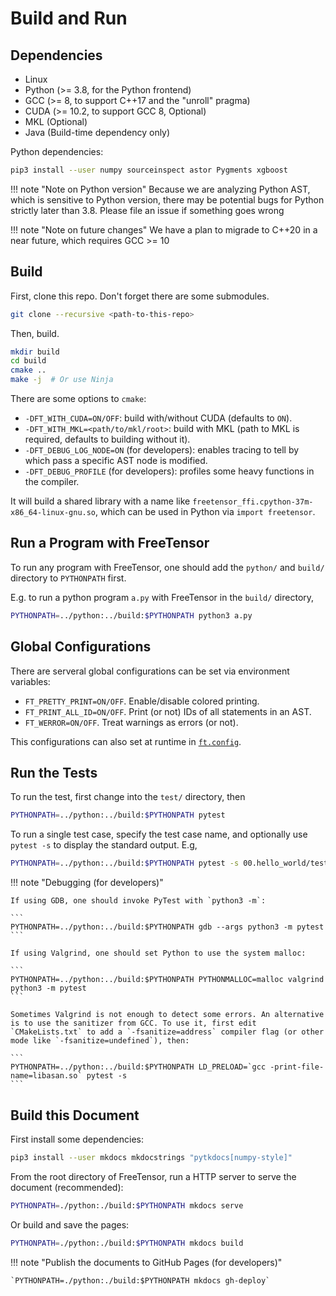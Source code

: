 # Build and Run

## Dependencies

- Linux
- Python (>= 3.8, for the Python frontend)
- GCC (>= 8, to support C++17 and the "unroll" pragma)
- CUDA (>= 10.2, to support GCC 8, Optional)
- MKL (Optional)
- Java (Build-time dependency only)

Python dependencies:

```sh
pip3 install --user numpy sourceinspect astor Pygments xgboost
```

!!! note "Note on Python version"
    Because we are analyzing Python AST, which is sensitive to Python version, there may be potential bugs for Python strictly later than 3.8. Please file an issue if something goes wrong

!!! note "Note on future changes"
    We have a plan to migrade to C++20 in a near future, which requires GCC >= 10

## Build

First, clone this repo. Don't forget there are some submodules.

```sh
git clone --recursive <path-to-this-repo>
```

Then, build.

```sh
mkdir build
cd build
cmake ..
make -j  # Or use Ninja
```

There are some options to `cmake`:

- `-DFT_WITH_CUDA=ON/OFF`: build with/without CUDA (defaults to `ON`).
- `-DFT_WITH_MKL=<path/to/mkl/root>`: build with MKL (path to MKL is required, defaults to building without it).
- `-DFT_DEBUG_LOG_NODE=ON` (for developers): enables tracing to tell by which pass a specific AST node is modified.
- `-DFT_DEBUG_PROFILE` (for developers): profiles some heavy functions in the compiler.

It will build a shared library with a name like `freetensor_ffi.cpython-37m-x86_64-linux-gnu.so`, which can be used in Python via `import freetensor`.

## Run a Program with FreeTensor

To run any program with FreeTensor, one should add the `python/` and `build/` directory to `PYTHONPATH` first.

E.g. to run a python program `a.py` with FreeTensor in the `build/` directory,

```sh
PYTHONPATH=../python:../build:$PYTHONPATH python3 a.py
```

## Global Configurations

There are serveral global configurations can be set via environment variables:

- `FT_PRETTY_PRINT=ON/OFF`. Enable/disable colored printing.
- `FT_PRINT_ALL_ID=ON/OFF`. Print (or not) IDs of all statements in an AST.
- `FT_WERROR=ON/OFF`. Treat warnings as errors (or not).

This configurations can also set at runtime in [`ft.config`](../../api/#freetensor.core.config).

## Run the Tests

To run the test, first change into the `test/` directory, then

```sh
PYTHONPATH=../python:../build:$PYTHONPATH pytest
```

To run a single test case, specify the test case name, and optionally use `pytest -s` to display the standard output. E.g,

```sh
PYTHONPATH=../python:../build:$PYTHONPATH pytest -s 00.hello_world/test_basic.py::test_hello_world
```

!!! note "Debugging (for developers)"

    If using GDB, one should invoke PyTest with `python3 -m`:

    ```
    PYTHONPATH=../python:../build:$PYTHONPATH gdb --args python3 -m pytest
    ```

    If using Valgrind, one should set Python to use the system malloc:

    ```
    PYTHONPATH=../python:../build:$PYTHONPATH PYTHONMALLOC=malloc valgrind python3 -m pytest
    ```

    Sometimes Valgrind is not enough to detect some errors. An alternative is to use the sanitizer from GCC. To use it, first edit `CMakeLists.txt` to add a `-fsanitize=address` compiler flag (or other mode like `-fsanitize=undefined`), then:

    ```
    PYTHONPATH=../python:../build:$PYTHONPATH LD_PRELOAD=`gcc -print-file-name=libasan.so` pytest -s
    ```

## Build this Document

First install some dependencies:

```sh
pip3 install --user mkdocs mkdocstrings "pytkdocs[numpy-style]"
```

From the root directory of FreeTensor, run a HTTP server to serve the document (recommended):

```sh
PYTHONPATH=./python:./build:$PYTHONPATH mkdocs serve
```

Or build and save the pages:

```sh
PYTHONPATH=./python:./build:$PYTHONPATH mkdocs build
```

!!! note "Publish the documents to GitHub Pages (for developers)"

    `PYTHONPATH=./python:./build:$PYTHONPATH mkdocs gh-deploy`
